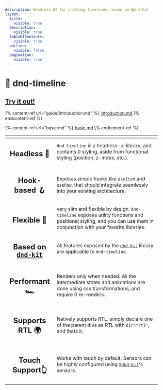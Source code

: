 ```yaml
---
description: Headless-UI for creating timelines, based on @dnd-kit
layout:
  title:
    visible: true
  description:
    visible: true
  tableOfContents:
    visible: true
  outline:
    visible: false
  pagination:
    visible: true
---
```


# 🎊 dnd-timeline

## [Try it out!](https://dnd-timeline-demo.vercel.app/)

{% content-ref url="guide/introduction.md" %}
[introduction.md](guide/introduction.md)
{% endcontent-ref %}

{% content-ref url="basic.md" %}
[basic.md](basic.md)
{% endcontent-ref %}

<table data-view="cards"><thead><tr><th align="center"></th><th></th></tr></thead><tbody><tr><td align="center"><h2>Headless 🧠</h2></td><td><code>dnd-timeline</code> is a headless-ui library, and contains 0 styling, aside from functional styling (position, z-index, etc.).</td></tr><tr><td align="center"><h2>Hook-based 🪝</h2></td><td>Exposes simple hooks like <code>useItem</code> and <code>useRow</code>, that should integrate seamlessly into your existing architecture.</td></tr><tr><td align="center"><h2>Flexible 🤺 </h2></td><td>very slim and flexible by design. <code>dnd-timeline</code> exposes utility functions and positional styling, and you can use them in conjunction with your favorite libraries.</td></tr><tr><td align="center"><h2>Based on <a href="https://dndkit.com/"><code>dnd-kit</code></a></h2></td><td>All features exposed by the <a href="https://docs.dndkit.com/"><code>dnd-kit</code></a> library are applicable to <code>dnd-timeline</code>.</td></tr><tr><td align="center"><h2>Performant 🏎️</h2></td><td>Renders only when needed. All the intermediate states and animations are done using css transformations, and require 0 re-renders.</td></tr><tr><td align="center"><h2>Supports RTL 🌍</h2></td><td>Natively supports RTL. simply declare one of the parent divs as RTL with <code>dir="rtl"</code>, and thats it.</td></tr><tr><td align="center"><h2>Touch Support👆</h2></td><td>Works with touch by default. Sensors can be highly configured using <a href="https://docs.dndkit.com/api-documentation/sensors"><code>@dnd-kit</code></a>'s sensors.</td></tr></tbody></table>

